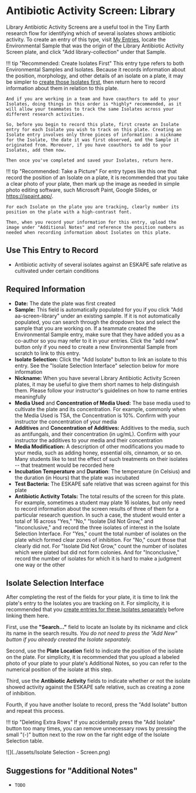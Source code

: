 # Antibiotic Activity Screen: Library

Library Antibiotic Activity Screens are a useful tool in the Tiny Earth research flow for identifying which of several isolates shows antibiotic activity. To create an entry of this type, visit [My Entries](https://discovery.tinyearth.wisc.edu/my-entries/), locate the Environmental Sample that was the origin of the Library Antibiotic Activity Screen plate, and click "Add library-collection" under that Sample.

!!! tip "Recommended: Create Isolates First"
    This entry type refers to both Environmental Samples and Isolates. Because it records information about the position, morphology, and other details of an isolate on a plate, it may be simpler to [create those Isolates first](isolate.md), then return here to record information about them in relation to this plate.

    And if you are working in a team and have coauthors to add to your Isolates, doing things in this order is *highly* recommended, as it will allow your teammates to track the same Isolates across your different research activities.

    So, before you begin to record this plate, first create an Isolate entry for each Isolate you wish to track on this plate. Creating an Isolate entry involves only three pieces of information: a nickname for the Isolate, the date it was first observed, and the Sample it originated from. Moreover, if you have coauthors to add to your Isolates, add them now.

    Then once you've completed and saved your Isolates, return here.

!!! tip "Recommended: Take a Picture"
    For entry types like this one that record the position of an Isolate on a plate, it is recommended that you take a clear photo of your plate, then mark up the image as needed in simple photo editing software, such Microsoft Paint, Google Slides, or <https://jspaint.app/>.
    
    For each Isolate on the plate you are tracking, clearly number its position on the plate with a high-contrast font.

    Then, when you record your information for this entry, upload the image under "Additional Notes" and reference the position numbers as needed when recording information about Isolates on this plate.

## Use This Entry to Record

- Antibiotic activity of several isolates against an ESKAPE safe relative as cultivated under certain conditions

## Required Information

- **Date:** The date the plate was first created
- **Sample:** This field is automatically populated for you if you click "Add aa-screen-library" under an existing sample. If it is not automatically populated, you can search through the dropdown box and select the sample that you are working on. If a teammate created the Environmental Sample entry, make sure that they have added you as a co-author so you may refer to it in your entries. Click the "add new" button only if you need to create a new Environmental Sample from scratch to link to this entry.
- **Isolate Selection:** Click the "Add Isolate" button to link an isolate to this entry. See the "Isolate Selection Interface" selection below for more information
- **Nickname:** When you have several Library Antibiotic Activity Screen plates, it may be useful to give them short names to help distinguish them. Please follow your instructor's guidelines on how to name entries meaningfully
- **Media Used** and **Concentration of Media Used:** The base media used to cultivate the plate and its concentration. For example, commonly when the Media Used is TSA, the Concentration is 10%. Confirm with your instructor the concentration of your media
- **Additives** and **Concentration of Additives:** Additives to the media, such as antifungals, and their concentration (in ug/mL). Confirm with your instructor the additives to your media and their concentration
- **Media Modification:** A description of other modifications you made to your media, such as adding honey, essential oils, cinnamon, or so on. Many students like to test the effect of such treatments on their isolates -- that treatment would be recorded here
- **Incubation Temperature** and **Duration**: The temperature (in Celsius) and the duration (in Hours) that the plate was incubated
- **Test Bacteria:** The ESKAPE safe relative that was screen against for this plate
- **Antibiotic Activity Totals:** The total results of the screen for this plate. For example, sometimes a student may plate 16 isolates, but only need to record information about the screen results of three of them for a particular research question. In such a case, the student would enter a total of 16 across "Yes," "No," "Isolate Did Not Grow," and "Inconclusive," and record the three isolates of interest in the Isolate Selection Interface. For "Yes," count the total number of isolates on the plate which formed clear zones of inhibition. For "No," count those that clearly did not. For "Isolate Did Not Grow," count the number of isolates which were plated but did not form colonies. And for "Inconclusive," record the number of isolates for which it is hard to make a judgment one way or the other

## Isolate Selection Interface

After completing the rest of the fields for your plate, it is time to link the plate's entry to the Isolates you are tracking on it. For simplicity, it is recommended that you [create entries for these Isolates separately](isolate.md) before linking them here.

First, use the **"Search..."** field to locate an Isolate by its nickname and click its name in the search results. *You do not need to press the "Add New" button if you already created the Isolate separately.*

Second, use the **Plate Location** field to indicate the position of the isolate on the plate. For simplicity, it is recommended that you upload a labeled photo of your plate to your plate's Additional Notes, so you can refer to the numerical position of the isolate at this step.

Third, use the **Antibiotic Activity** fields to indicate whether or not the isolate showed activity against the ESKAPE safe relative, such as creating a zone of inhibition.

Fourth, if you have another Isolate to record, press the "Add Isolate" button and repeat this process.

!!! tip "Deleting Extra Rows"
    If you accidentally press the "Add Isolate" button too many times, you can remove unnecessary rows by pressing the small "(-)" button next to the row on the far right edge of the Isolate Selection table.

![](../assets/Isolate Selection - Screen.png)

## Suggestions for "Additional Notes"

- `TODO`
